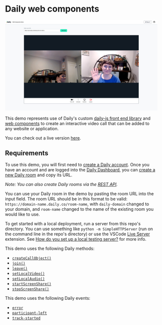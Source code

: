 # Daily web components

![Two participants waving in a Daily call](example.jpg)

This demo represents use of Daily's custom [daily-js front end library](https://docs.daily.co/reference/daily-js) and [web components](https://developer.mozilla.org/en-US/docs/Web/Web_Components) to create an interactive video call that can be added to any website or application.

You can check out a live version [here](https://daily-demos.github.io/web-components).

## Requirements

To use this demo, you will first need to [create a Daily account](https://dashboard.daily.co/signup). Once you have an account and are logged into the [Daily Dashboard](https://dashboard.daily.co), you can [create a new Daily room](https://dashboard.daily.co/rooms/create) and copy its URL.

_Note: You can also create Daily rooms via the [REST API](https://docs.daily.co/reference/rest-api/rooms)._

You can use your Daily room in the demo by pasting the room URL into the input field. The room URL should be in this format to be valid: `https://domain-name.daily.co/room-name`, with `daily-domain` changed to your domain, and `room-name` changed to the name of the existing room you would like to use.

To get started with a local deployment, run a server from this repo's directory. You can use something like `python -m SimpleHTTPServer` (run on the command line in the repo's directory) or use the VSCode [Live Server](https://marketplace.visualstudio.com/items?itemName=ritwickdey.LiveServer) extension. See [How do you set up a local testing server?](https://developer.mozilla.org/en-US/docs/Learn/Common_questions/set_up_a_local_testing_server) for more info.

This demo uses the following Daily methods:

- [`createCallObject()`](https://docs.daily.co/reference/daily-js/factory-methods/create-call-object#main)
- [`join()`](https://docs.daily.co/reference/daily-js/instance-methods/join#main)
- [`leave()`](https://docs.daily.co/reference/daily-js/instance-methods/leave#main)
- [`setLocalVideo()`](https://docs.daily.co/reference/daily-js/instance-methods/set-local-video#main)
- [`setLocalAudio()`](https://docs.daily.co/reference/daily-js/instance-methods/set-local-audio#main)
- [`startScreenShare()`](https://docs.daily.co/reference/daily-js/instance-methods/start-screen-share#main)
- [`stopScreenShare()`](https://docs.daily.co/reference/daily-js/instance-methods/stop-screen-share#main)

This demo uses the following Daily events:

- [`error`](https://docs.daily.co/reference/daily-js/events/meeting-events#error)
- [`participant-left`](https://docs.daily.co/reference/daily-js/events/participant-events#participant-left)
- [`track-started`](https://docs.daily.co/reference/daily-js/events/participant-events#track-started)
